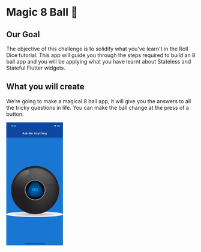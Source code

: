 # Magic 8 Ball 🎱

## Our Goal

The objective of this challenge is to solidify what you've learn't in the Roll Dice tutorial. This app will guide you through the steps required to build an 8 ball app and you will be applying what you have learnt about Stateless and Stateful Flutter widgets.

## What you will create

We’re going to make a magical 8 ball app, it will give you the answers to all the tricky questions in life. You can make the ball change at the press of a button. 

<img src="preview.png" width="30%">
